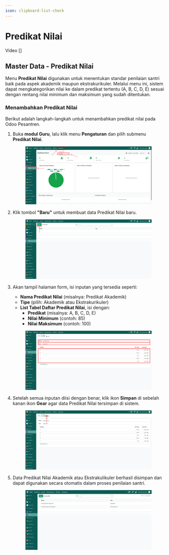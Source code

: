 ```yaml
---
icon: clipboard-list-check
---
```


# Predikat Nilai

Video \[]

## Master Data - Predikat Nilai

Menu **Predikat Nilai** digunakan untuk menentukan standar penilaian santri baik pada aspek akademik maupun ekstrakurikuler. Melalui menu ini, sistem dapat mengkategorikan nilai ke dalam predikat tertentu (A, B, C, D, E) sesuai dengan rentang nilai minimum dan maksimum yang sudah ditentukan.

### Menambahkan Predikat Nilai

Berikut adalah langkah-langkah untuk menambahkan predikat nilai pada Odoo Pesantren.

1.  Buka **modul Guru**, lalu klik menu **Pengaturan** dan pilih submenu **Predikat Nilai**.

    <figure><img src="../../.gitbook/assets/images-290.png" alt=""><figcaption></figcaption></figure>


2.  Klik tombol **"Baru"** untuk membuat data Predikat Nilai baru.

    <figure><img src="../../.gitbook/assets/images-291.png" alt=""><figcaption></figcaption></figure>


3.  Akan tampil halaman form, isi inputan yang tersedia seperti:

    * **Nama Predikat Nilai** (misalnya: Predikat Akademik)
    * **Tipe** (pilih: Akademik atau Ekstrakurikuler)
    * **List Tabel Daftar Predikat Nilai**, isi dengan:
      * **Predikat** (misalnya: A, B, C, D, E)
      * **Nilai Minimum** (contoh: 85)
      * **Nilai Maksimum** (contoh: 100)

    <figure><img src="../../.gitbook/assets/images-292.png" alt=""><figcaption></figcaption></figure>


4.  Setelah semua inputan diisi dengan benar, klik ikon **Simpan** di sebelah kanan ikon **Gear** agar data Predikat Nilai tersimpan di sistem.

    <figure><img src="../../.gitbook/assets/images-293.png" alt=""><figcaption></figcaption></figure>


5.  Data Predikat Nilai Akademik atau Ekstrakulikuler berhasil disimpan dan dapat digunakan secara otomatis dalam proses penilaian santri.

    <figure><img src="../../.gitbook/assets/image (83).png" alt=""><figcaption></figcaption></figure>

